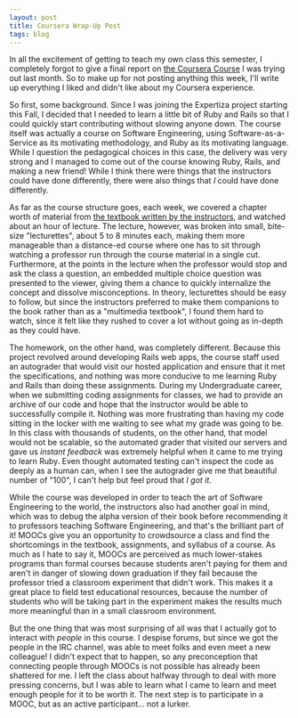```yaml
---
layout: post
title: Coursera Wrap-Up Post
tags: blog
---
```


In all the excitement of getting to teach my own class this semester, I completely forgot to give a final report on <a href="http://isharacomix.org/2012/07/20/trying-out-coursera">the Coursera Course</a> I was trying out last month. So to make up for not posting anything this week, I'll write up everything I liked and didn't like about my Coursera experience.

So first, some background. Since I was joining the Expertiza project starting this Fall, I decided that I needed to learn a little bit of Ruby and Rails so that I could quickly start contributing without slowing anyone down. The course itself was actually a course on Software Engineering, using Software-as-a-Service as its motivating methodology, and Ruby as its motivating language. While I question the pedagogical choices in this case, the delivery was very strong and I managed to come out of the course knowing Ruby, Rails, and making a new friend! While I think there were things that the instructors could have done differently, there were also things that <em>I</em> could have done differently.

As far as the course structure goes, each week, we covered a chapter worth of material from <a href="http://saasbook.info/">the textbook written by the instructors</a>, and watched about an hour of lecture. The lecture, however, was broken into small, bite-size "lecturettes", about 5 to 8 minutes each, making them more manageable than a distance-ed course where one has to sit through watching a professor run through the course material in a single cut. Furthermore, at the points in the lecture when the professor would stop and ask the class a question, an embedded multiple choice question was presented to the viewer, giving them a chance to quickly internalize the concept and dissolve misconceptions. In theory, lecturettes should be easy to follow, but since the instructors preferred to make them companions to the book rather than as a "multimedia textbook", I found them hard to watch, since it felt like they rushed to cover a lot without going as in-depth as they could have.

The homework, on the other hand, was completely different. Because this project revolved around developing Rails web apps, the course staff used an autograder that would visit our hosted application and ensure that it met the specifications, and nothing was more conducive to me learning Ruby and Rails than doing these assignments. During my Undergraduate career, when we submitting coding assignments for classes, we had to provide an archive of our code and hope that the instructor would be able to successfully compile it. Nothing was more frustrating than having my code sitting in the locker with me waiting to see what my grade was going to be. In this class with thousands of students, on the other hand, that model would not be scalable, so the automated grader that visited our servers and gave us <em>instant feedback</em> was extremely helpful when it came to me trying to learn Ruby. Even thought automated testing can't inspect the code as deeply as a human can, when I see the autograder give me that beautiful number of "100", I can't help but feel proud that <em>I got it</em>.

While the course was developed in order to teach the art of Software Engineering to the world, the instructors also had another goal in mind, which was to debug the alpha version of their book before recommending it to professors teaching Software Engineering, and that's the brilliant part of it! MOOCs give you an opportunity to crowdsource a class and find the shortcomings in the textbook, assignments, and syllabus of a course. As much as I hate to say it, MOOCs are perceived as much lower-stakes programs than formal courses because students aren't paying for them and aren't in danger of slowing down graduation if they fail because the professor tried a classroom experiment that didn't work. This makes it a great place to field test educational resources, because the number of students who will be taking part in the experiment makes the results much more meaningful than in a small classroom environment.

But the one thing that was most surprising of all was that I actually got to interact with <em>people</em> in this course. I despise forums, but since we got the people in the IRC channel, was able to meet folks and even meet a new colleague! I didn't expect that to happen, so any preconception that connecting people through MOOCs is not possible has already been shattered for me. I left the class about halfway through to deal with more pressing concerns, but I was able to learn what I came to learn and meet enough people for it to be worth it. The next step is to participate in a MOOC, but as an active participant... not a lurker.
